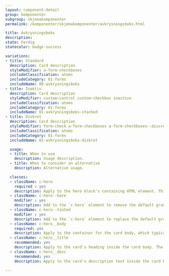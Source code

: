 ```yaml
---
layout: component-detail
group: komponenter
subgroup: skjemakomponenter
permalink: /komponenter/skjemakomponenter/avkrysningsboks.html

title: Avkrysningsboks
description:
state: Ferdig
statecolor: badge-success

variations:
- title: Standard
  description: Card description
  styleModifier: a-form-checkboxes
  includeClassification: atoms
  includeCategory: 01-forms
  includeName: 00-avkrysningsboks
- title: Inaktiv
  description: Card description
  styleModifier: custom-control custom-checkbox inactive
  includeClassification: atoms
  includeCategory: 01-forms
  includeName: 01-avkrysningsboks-stacked
- title: Diskret
  description: Card description
  styleModifier: form-check a-form-checkboxes a-form-checkboxes--discret
  includeClassification: atoms
  includeCategory: 01-forms
  includeName: 02-avkrysningsboks-diskret

  usage:
  - title: When to use
    description: Usage description.
  - title: When to consider an alternative
    description: Alternative usage.

  classes:
  - className: c-hero
    required : yes
    description: Apply to the hero block's containing HTML element. This class sets up the background-image handling and text color for the unit. The `c-hero` element should have just one immediate child, the `c-hero__body` element. Note, too, that the unit's hero image should be applied as a background image to this `c-hero` element.
  - className: c-hero--bare
    modifier : yes
    description: Add to the `c-hero` element to remove the default gradient overlay from the hero image.
  - className: c-hero--tinted
    modifier : yes
    description: Add to the `c-hero` element to replace the default gradient overlay with a solid, uniform tint.
  - className: c-hero__body
    required: yes
    description: Apply to the container for the card body, which typically includes a title and description (see below) but can include any arbitrary markup including buttons for a call to action. The class manages the card's background gradient.
  - className: c-hero__title
    recommended: yes
    description: Apply to the card's heading inside the card body. The recommended element for this class is `<h1>`.
  - className: c-hero__desc
    recommended: yes
    description: Apply to the card's description text inside the card body. The recommended element for this class is `<p>`.

---
```

